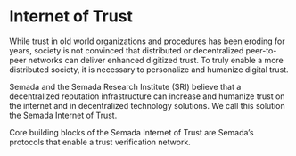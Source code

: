 # Internet of Trust

While trust in old world organizations and procedures has been eroding for years, society is not convinced that distributed or decentralized peer-to-peer networks can deliver enhanced digitized trust. To truly enable a more distributed society, it is necessary to personalize and humanize digital trust.

Semada and the Semada Research Institute \(SRI\) believe that a decentralized reputation infrastructure can increase and humanize trust on the internet and in decentralized technology solutions. We call this solution the Semada Internet of Trust.

Core building blocks of the Semada Internet of Trust are Semada’s protocols that enable a trust verification network.  



